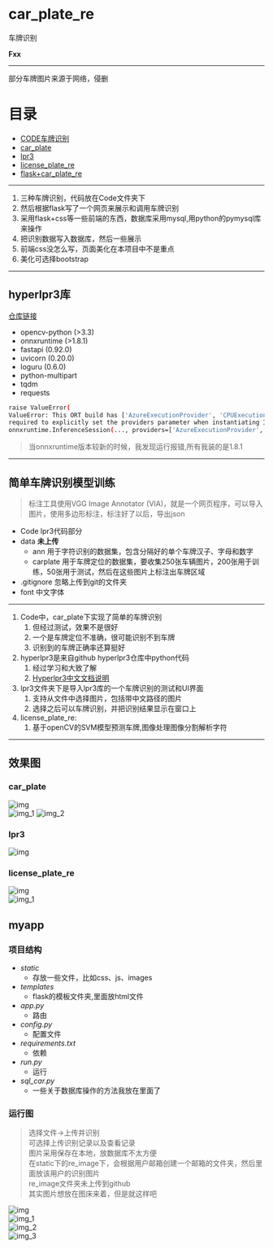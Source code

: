 # car_plate_re

车牌识别

**Fxx**

--------------------------------

部分车牌图片来源于网络，侵删

# 目录

- [CODE车牌识别](#简单车牌识别模型训练)
- [car_plate](#carplate)
- [lpr3](#lpr3)
- [license_plate_re](#licenseplatere)
- [flask+car_plate_re]()

----------------------------------------------------------

1. 三种车牌识别，代码放在Code文件夹下
2. 然后根据flask写了一个网页来展示和调用车牌识别
3. 采用flask+css等一些前端的东西，数据库采用mysql,用python的pymysql库来操作
4. 把识别数据写入数据库，然后一些展示
5. 前端css没怎么写，页面美化在本项目中不是重点
6. 美化可选择bootstrap

----------------------------------------------------------

## hyperlpr3库

[仓库链接](https://github.com/szad670401/HyperLPR)

- opencv-python (>3.3)
- onnxruntime (>1.8.1)
- fastapi (0.92.0)
- uvicorn (0.20.0)
- loguru (0.6.0)
- python-multipart
- tqdm
- requests

```bash
raise ValueError(
ValueError: This ORT build has ['AzureExecutionProvider', 'CPUExecutionProvider'] enabled. Since ORT 1.9, you are
required to explicitly set the providers parameter when instantiating InferenceSession. For example,
onnxruntime.InferenceSession(..., providers=['AzureExecutionProvider', 'CPUExecutionProvider'], ...)
```

> 当onnxruntime版本较新的时候，我发现运行报错,所有我装的是1.8.1


--------------------------------------------------

## 简单车牌识别模型训练

> 标注工具使用VGG Image Annotator (VIA)，就是一个网页程序，可以导入图片，使用多边形标注，标注好了以后，导出json

- Code lpr3代码部分
- data **未上传**
    - ann 用于字符识别的数据集，包含分隔好的单个车牌汉子、字母和数字
    - carplate 用于车牌定位的数据集，要收集250张车辆图片，200张用于训练，50张用于测试，然后在这些图片上标注出车牌区域
- .gitignore 忽略上传到git的文件夹
- font 中文字体

-------------------------------------------------------------------------

1. Code中，car_plate下实现了简单的车牌识别
    1. 但经过测试，效果不是很好
    2. 一个是车牌定位不准确，很可能识别不到车牌
    3. 识别到的车牌正确率还算挺好
2. hyperlpr3是来自github hyperlpr3仓库中python代码
    1. 经过学习和大致了解
    2. [Hyperlpr3中文文档说明](./Code/hyperlpr3/README_CH.md)
3. lpr3文件夹下是导入lpr3库的一个车牌识别的测试和UI界面
    1. 支持从文件中选择图片，包括带中文路径的图片
    2. 选择之后可以车牌识别，并把识别结果显示在窗口上
4. license_plate_re:
    1. 基于openCV的SVM模型预测车牌,图像处理图像分割解析字符

-------------------------------------------------------------------------------

## 效果图

### car_plate

![img](./Code/car_plate/img.png)    
![img_1](./Code/car_plate/img_1.png)
![img_2](./Code/car_plate/img_2.png)

### lpr3

![img](./Code/lpr3/img.png)

### license_plate_re

![img](./Code/license_plate_re/img.png)  
![img_1](./Code/license_plate_re/img_1.png)

## myapp

### 项目结构

- *static*
    - 存放一些文件，比如css、js、images
- *templates*
    - flask的模板文件夹,里面放html文件
- *app.py*
    - 路由
- *config.py*
    - 配置文件
- *requirements.txt*
    - 依赖
- *run.py*
    - 运行
- *sql_car.py*
    - 一些关于数据库操作的方法我放在里面了

### 运行图

> 选择文件->上传并识别  
> 可选择上传识别记录以及查看记录  
> 图片采用保存在本地，放数据库不太方便  
> 在static下的re_image下，会根据用户邮箱创建一个邮箱的文件夹，然后里面放该用户的识别图片  
> re_image文件夹未上传到github   
> 其实图片想放在图床来着，但是就这样吧

![img](./images/img.png)  
![img_1](./images/img_1.png)  
![img_2](./images/img_2.png)  
![img_3](./images/img_3.png)  